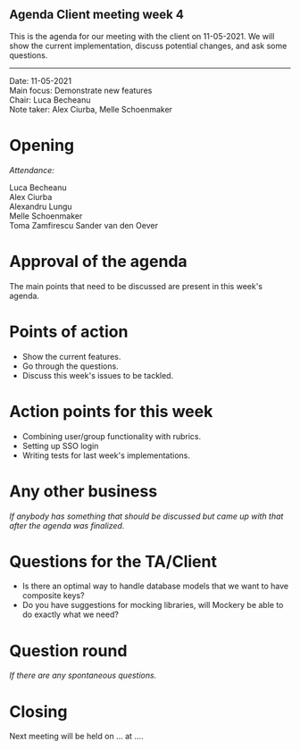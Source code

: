 ## Agenda Client meeting week 4

This is the agenda for our meeting with the client on 11-05-2021. We will show the current implementation, discuss potential changes, and ask some questions. 

---

Date:           11-05-2021\
Main focus:     Demonstrate new features\
Chair:          Luca Becheanu\
Note taker:     Alex Ciurba, Melle Schoenmaker


# Opening
*Attendance:*

Luca Becheanu\
Alex Ciurba\
Alexandru Lungu\
Melle Schoenmaker\
Toma Zamfirescu
Sander van den Oever

# Approval of the agenda

The main points that need to be discussed are present in this week's agenda.

# Points of action

- Show the current features.
- Go through the questions.
- Discuss this week's issues to be tackled.

# Action points for this week

- Combining user/group functionality with rubrics.
- Setting up SSO login
- Writing tests for last week's implementations.

# Any other business
*If anybody has something that should be discussed but came up with that after the agenda was finalized.*

# Questions for the TA/Client

- Is there an optimal way to handle database models that we want to have composite keys?
- Do you have suggestions for mocking libraries, will Mockery be able to do exactly what we need?

# Question round
*If there are any spontaneous questions.*


# Closing

Next meeting will be held on ... at ....

